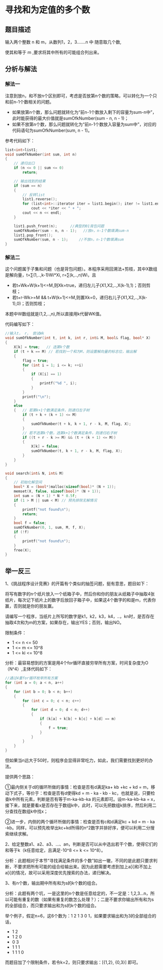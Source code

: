 # 寻找和为定值的多个数

## 题目描述

输入两个整数 n 和 m，从数列1，2，3.......n 中 随意取几个数,

使其和等于 m ,要求将其中所有的可能组合列出来。

## 分析与解法
### 解法一
注意到放n，和不放n个区别即可，考虑是否放第n个数的策略，可以转化为一个只和前n-1个数相关的问题。
 - 如果放第n个数，那么问题就转化为“前n-1个数放入剩下的容量为sum-n中”，此时能获得的最大价值就是sumOfkNumber(sum - n, n - 1)；
 - 如果不放第n个数，那么问题就转化为“前n-1个数放入容量为sum中”，对应的代码语句为sumOfkNumber(sum, n - 1)。

参考代码如下：

```c
list<int>list1;
void sumOfkNumber(int sum, int n)
{
	// 递归出口
	if (n <= 0 || sum <= 0)
		return;

	// 输出找到的结果
	if (sum == n)
	{
		// 反转list
		list1.reverse();
		for (list<int>::iterator iter = list1.begin(); iter != list1.end(); iter++)
			cout << *iter << " + ";
		cout << n << endl;
	}

	list1.push_front(n);      //典型的01背包问题
	sumOfkNumber(sum - n, n - 1);   //放n，n-1个数填满sum-n
	list1.pop_front();
	sumOfkNumber(sum, n - 1);     //不放n，n-1个数填满sum
}
```

### 解法二

这个问题属于子集和问题（也是背包问题）。本程序采用回溯法+剪枝，其中X数组是解向量，t=∑(1,..,k-1)Wi*Xi, r=∑(k,..,n)Wi，且

 - 若t+Wk+W(k+1)<=M,则Xk=true，递归左儿子(X1,X2,..,X(k-1),1)；否则剪枝；
 - 若t+r-Wk>=M && t+W(k+1)<=M,则置Xk=0，递归右儿子(X1,X2,..,X(k-1),0)；否则剪枝；

本题中W数组就是(1,2,..,n),所以直接用k代替WK值。

代码编写如下：

```c
//输入t， r， 尝试Wk
void sumOfkNumber(int t, int k, int r, int& M, bool& flag, bool* X)
{
	X[k] = true;   // 选第k个数
	if (t + k == M) // 若找到一个和为M，则设置解向量的标志位，输出解
	{
		flag = true;
		for (int i = 1; i <= k; ++i)
		{
			if (X[i] == 1)
			{
				printf("%d ", i);
			}
		}
		printf("\n");
	}
	else
	{   // 若第k+1个数满足条件，则递归左子树
		if (t + k + (k + 1) <= M)
		{
			sumOfkNumber(t + k, k + 1, r - k, M, flag, X);
		}
		// 若不选第k个数，选第k+1个数满足条件，则递归右子树
		if ((t + r - k >= M) && (t + (k + 1) <= M))
		{
			X[k] = false;
			sumOfkNumber(t, k + 1, r - k, M, flag, X);
		}
	}
}

void search(int& N, int& M)
{
	// 初始化解空间
	bool* X = (bool*)malloc(sizeof(bool)* (N + 1));
	memset(X, false, sizeof(bool)* (N + 1));
	int sum = (N + 1) * N * 0.5f;
	if (1 > M || sum < M) // 预先排除无解情况
	{
		printf("not found\n");
		return;
	}
	bool f = false;
	sumOfkNumber(0, 1, sum, M, f, X);
	if (!f)
	{
		printf("not found\n");
	}
	free(X);
}
```

## 举一反三

1、《挑战程序设计竞赛》的开篇有个类似的抽签问题，挺有意思，题目如下：

将写有数字的n个纸片放入一个纸箱子中，然后你和你的朋友从纸箱子中抽取4张纸片，每次记下纸片上的数字后放回子箱子中，如果这4个数字的和是m，代表你赢，否则就是你的朋友赢。

请编写一个程序，当纸片上所写的数字是k1，k2，k3，k4，..，kn时，是否存在抽取4次和为m的方案，如果存在，输出YES；否则，输出NO。

限制条件：

- 1 <= n <= 50
- 1 <= m <= 10^8
- 1 <= ki <= 10^8

分析：最容易想到的方案是用4个for循环直接穷举所有方案，时间复杂度为O（N^4）,主体代码如下：

```c
//通过4重for循环枚举所有方案
for (int a = 0; a < n, a++)
{
	for (int b = 0; b < n; b++)
	{
		for (int c = 0; c < n; c++)
		{
			for (int d = 0; d < n; d++)
			{
				if (k[a] + k[b] + k[c] + k[d] == m)
				{
					f = true;
				}
			}
		}
	}
}
```
但如果当n远大于50时，则程序会显得非常吃力，如此，我们需要找到更好的办法。

提供两个思路：

①最内侧关于d的循环所做的事情：检查是否有d满足ka+ kb +kc + kd = m，移动下式子，等价于：检查是否有d使得kd = m - ka - kb - kc，也就是说，只要检查k中所有元素，判断是否有等于m-ka-kb-ka 的元素即可。设m-ka-kb-ka = x，接下来，就是要看x是否存在于数组k中，此时，可以先把数组k排序，然后利用二分查找在数组k中找x；

②进一步，内侧的两个循环所做的事情：检查是否有c和d满足kc + kd = m - ka -kb。同样，可以预先枚举出kc+kd所得的n^2数字并排好序，便可以利用二分搜索继续求解。


2、给定整数a1、a2、a3、...、an，判断是否可以从中选出若干个数，使得它们的和等于k（k任意给定，且满足-10^8 <= k <= 10^8）。

分析：此题相对于本节“寻找满足条件的多个数”如出一辙，不同的是此题只要求判断，不要求把所有可能的组合给输出来。因为此题需要考虑到加上a[i]和不加上a[i]的情况，故可以采用深度优先搜索的办法，递归解决。


3、有n个数，输出期中所有和为s的k个数的组合。

分析：此题有两个坑，一是这里的n个数是任意给定的，不一定是：1,2,3...n，所以可能有重复的数（如果有重复的数怎么处理？）；二是不要求你输出所有和为s的全部组合，而只要求输出和为s的k个数的组合。

举个例子，假定n=6，这6个数为：1 2 1 3 0 1，如果要求输出和为3的全部组合的话，
 - 1 2
 - 1 2 0
 - 0 3
 - 1 1 1
 - 1 1 1 0

而题目加了个限制条件，若令k=2，则只要求输出：[{1,2}, {0,3}] 即可。
